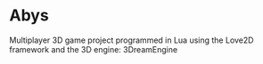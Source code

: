 # Abys
Multiplayer 3D game project programmed in Lua using the Love2D framework and the 3D engine: 3DreamEngine
